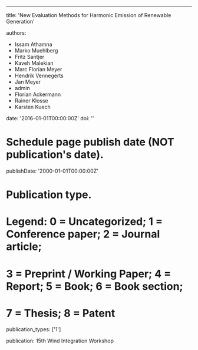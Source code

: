 ---
title: 'New Evaluation Methods for Harmonic Emission of Renewable Generation'

authors:
  - Issam Athamna
  - Marko Muehlberg
  - Fritz Santjer
  - Kaveh Malekian
  - Marc Florian Meyer
  - Hendrik Vennegerts
  - Jan Meyer
  - admin
  - Florian Ackermann
  - Rainer Klosse
  - Karsten Kuech

date: '2016-01-01T00:00:00Z'
doi: ''

# Schedule page publish date (NOT publication's date).
publishDate: '2000-01-01T00:00:00Z'

# Publication type.
# Legend: 0 = Uncategorized; 1 = Conference paper; 2 = Journal article;
# 3 = Preprint / Working Paper; 4 = Report; 5 = Book; 6 = Book section;
# 7 = Thesis; 8 = Patent
publication_types: ['1']

publication: 15th Wind Integration Workshop
